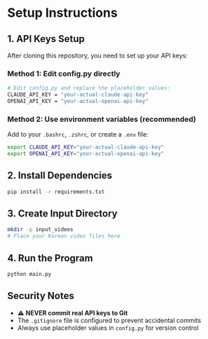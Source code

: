 # Setup Instructions

## 1. API Keys Setup

After cloning this repository, you need to set up your API keys:

### Method 1: Edit config.py directly
```bash
# Edit config.py and replace the placeholder values:
CLAUDE_API_KEY = "your-actual-claude-api-key"
OPENAI_API_KEY = "your-actual-openai-api-key"
```

### Method 2: Use environment variables (recommended)
Add to your `.bashrc`, `.zshrc`, or create a `.env` file:
```bash
export CLAUDE_API_KEY="your-actual-claude-api-key"
export OPENAI_API_KEY="your-actual-openai-api-key"
```

## 2. Install Dependencies
```bash
pip install -r requirements.txt
```

## 3. Create Input Directory
```bash
mkdir -p input_videos
# Place your Korean video files here
```

## 4. Run the Program
```bash
python main.py
```

## Security Notes
- ⚠️ **NEVER commit real API keys to Git**
- The `.gitignore` file is configured to prevent accidental commits
- Always use placeholder values in `config.py` for version control